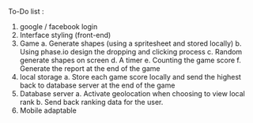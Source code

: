 To-Do list :
1. google / facebook login
2. Interface styling (front-end)
3. Game 
	a. Generate shapes (using a spritesheet and stored locally)
	b. Using phase.io design the dropping and clicking process
	c. Random generate shapes on screen
	d. A timer 
	e. Counting the game score
	f. Generate the report at the end of the game 
4. local storage
	a. Store each game score locally and send the highest back to database server at the end of the game 
5. Database server
	a. Activate geolocation when choosing to view local rank 
	b. Send back ranking data for the user. 
6. Mobile adaptable 